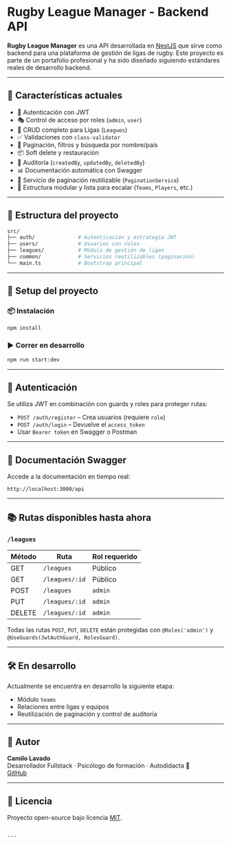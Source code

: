 # Rugby League Manager - Backend API

**Rugby League Manager** es una API desarrollada en [NestJS](https://nestjs.com) que sirve como backend para una plataforma de gestión de ligas de rugby. Este proyecto es parte de un portafolio profesional y ha sido diseñado siguiendo estándares reales de desarrollo backend.

---

## 🧱 Características actuales

- 🔐 Autenticación con JWT
- 🎭 Control de acceso por roles (`admin`, `user`)
- 📄 CRUD completo para Ligas (`Leagues`)
- ✅ Validaciones con `class-validator`
- 🧠 Paginación, filtros y búsqueda por nombre/país
- 📦 Soft delete y restauración
- 👤 Auditoría (`createdBy`, `updatedBy`, `deletedBy`)
- 📊 Documentación automática con Swagger
- 🧩 Servicio de paginación reutilizable (`PaginationService`)
- 🧪 Estructura modular y lista para escalar (`Teams`, `Players`, etc.)

---

## 📁 Estructura del proyecto

```bash
src/
├── auth/              # Autenticación y estrategia JWT
├── users/             # Usuarios con roles
├── leagues/           # Módulo de gestión de ligas
├── common/            # Servicios reutilizables (paginación)
└── main.ts            # Bootstrap principal
```

---

## 🚀 Setup del proyecto

### 📦 Instalación

```bash
npm install
```

### ▶️ Correr en desarrollo

```bash
npm run start:dev
```

---

## 🔐 Autenticación

Se utiliza JWT en combinación con guards y roles para proteger rutas:

- `POST /auth/register` – Crea usuarios (requiere `role`)
- `POST /auth/login` – Devuelve el `access_token`
- Usar `Bearer token` en Swagger o Postman

---

## 📘 Documentación Swagger

Accede a la documentación en tiempo real:

```
http://localhost:3000/api
```

---

## 📚 Rutas disponibles hasta ahora

### `/leagues`

| Método | Ruta             | Rol requerido |
|--------|------------------|---------------|
| GET    | `/leagues`       | Público       |
| GET    | `/leagues/:id`   | Público       |
| POST   | `/leagues`       | `admin`       |
| PUT    | `/leagues/:id`   | `admin`       |
| DELETE | `/leagues/:id`   | `admin`       |

Todas las rutas `POST`, `PUT`, `DELETE` están protegidas con `@Roles('admin')` y `@UseGuards(JwtAuthGuard, RolesGuard)`.

---

## 🛠️ En desarrollo

Actualmente se encuentra en desarrollo la siguiente etapa:

- Módulo `teams`
- Relaciones entre ligas y equipos
- Reutilización de paginación y control de auditoría

---

## 🧠 Autor

**Camilo Lavado**  
Desarrollador Fullstack · Psicólogo de formación · Autodidacta 🧩  
[GitHub](https://github.com/camilo-lavado)

---

## 📄 Licencia

Proyecto open-source bajo licencia [MIT](LICENSE).

```

---
